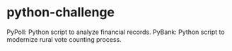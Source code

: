 # python-challenge
PyPoll:
  Python script to analyze financial records. 
PyBank:
  Python script to modernize rural vote counting process.
